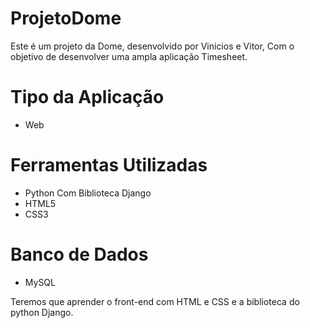 # ProjetoDome

Este é um projeto da Dome, desenvolvido por
Vinicios e Vitor, Com o objetivo de desenvolver
uma ampla aplicação Timesheet.

# Tipo da Aplicação
- Web

# Ferramentas Utilizadas
- Python Com Biblioteca Django
- HTML5
- CSS3

# Banco de Dados
- MySQL

Teremos que aprender o front-end
com HTML e CSS e a biblioteca do
python Django.
